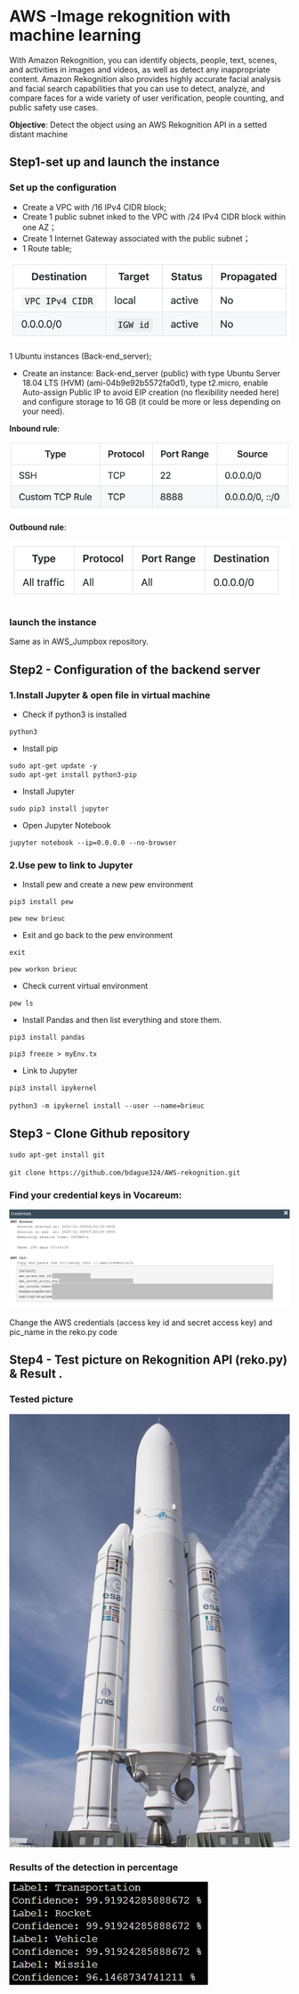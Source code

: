 # AWS -Image rekognition with machine learning

With Amazon Rekognition, you can identify objects, people, text, scenes, and activities in images and videos, as well as detect any inappropriate content. Amazon Rekognition also provides highly accurate facial analysis and facial search capabilities that you can use to detect, analyze, and compare faces for a wide variety of user verification, people counting, and public safety use cases.

**Objective**: Detect the object using an AWS Rekognition API in a setted distant machine

## Step1-set up and launch the instance

### Set up the configuration

* Create a VPC with /16 IPv4 CIDR block;
* Create 1 public subnet inked to the VPC with /24 IPv4 CIDR block within one AZ；
* Create 1 Internet Gateway associated with the public subnet；
* 1 Route table;

![Légende](routetable1.png)

1 Ubuntu instances (Back-end_server);
* Create an instance: Back-end_server (public) with type Ubuntu Server 18.04 LTS (HVM) (ami-04b9e92b5572fa0d1), type t2.micro, enable Auto-assign Public IP to avoid EIP creation (no flexibility needed here) and configure storage to 16 GB (it could be more or less depending on your need).


**Inbound rule**:

![Légende](inboundrule.png)

**Outbound rule**:

![Légende](outboundrule[1].png)

### launch the instance
Same as in AWS_Jumpbox repository.

## Step2 - Configuration of the backend server
### 1.Install Jupyter & open file in virtual machine
* Check if python3 is installed
```
python3

```
* Install pip
```
sudo apt-get update -y
sudo apt-get install python3-pip
```
* Install Jupyter
```
sudo pip3 install jupyter
```
* Open Jupyter Notebook
```
jupyter notebook --ip=0.0.0.0 --no-browser
```

### 2.Use pew to link to Jupyter

* Install pew and create a new pew environment
```
pip3 install pew

```
```
pew new brieuc
```
* Exit and go back to the pew environment
```
exit
```
```
pew workon brieuc
```
* Check current virtual environment
```
pew ls
```
* Install Pandas and then list everything and store them.
```
pip3 install pandas
```
```
pip3 freeze > myEnv.tx
```
* Link to Jupyter
```
pip3 install ipykernel

python3 -m ipykernel install --user --name=brieuc
```

## Step3 - Clone Github repository

```
sudo apt-get install git

git clone https://github.com/bdague324/AWS-rekognition.git

```
### Find your credential keys in Vocareum:
![Légende](Credentials.PNG)

Change the AWS credentials (access key id and secret access key) and pic_name in the reko.py code

## Step4 - Test picture on Rekognition API (reko.py) & Result .

### Tested picture

![Légende](Ariane.JPG)

### Results of the detection in percentage

![Légende](Result.PNG)
